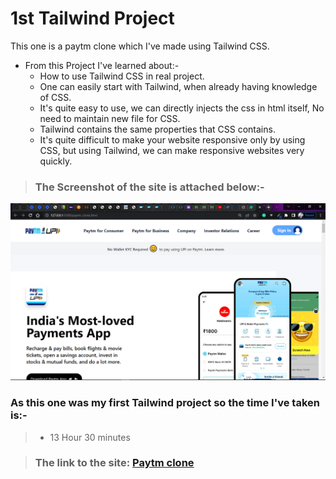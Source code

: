 # 1st Tailwind Project
This one is a paytm clone which I've made using Tailwind CSS.

- From this Project I've learned about:-
  - How to use Tailwind CSS in real project.
  - One can easily start with Tailwind, when already having knowledge of CSS.
  - It's quite easy to use, we can directly injects the css in html itself, No need to maintain new file for CSS.
  - Tailwind contains the same properties that CSS contains.
  - It's quite difficult to make your website responsive only by using CSS, but using Tailwind, we can make responsive websites very quickly.


> ### The Screenshot of the site is attached below:-

![Project-1 Tailwind ScreenShot:](SS1.png "Paytm Clone")

### As this one was my first Tailwind project so the time I've taken is:-
> - 13 Hour 30 minutes

> ### The link to the site: [Paytm clone]()